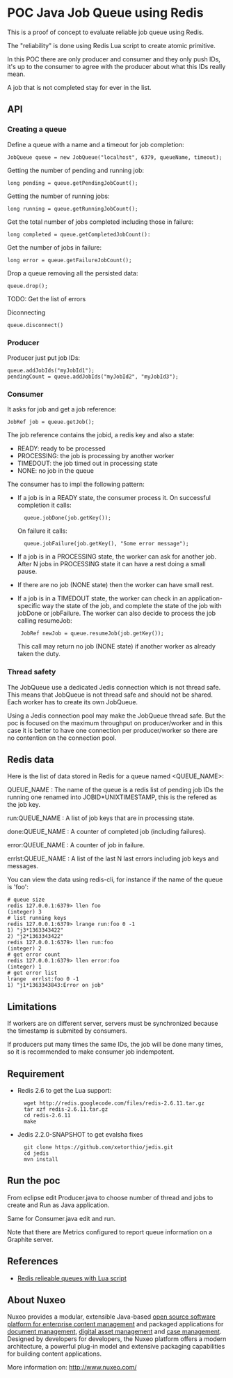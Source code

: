 # POC Java Job Queue using Redis

This is a proof of concept to evaluate reliable job queue using Redis.

The "reliability" is done using Redis Lua script to create atomic
primitive.

In this POC there are only producer and consumer and they only push
IDs, it's up to the consumer to agree with the producer about what
this IDs really mean.

A job that is not completed stay for ever in the list.

## API

### Creating a queue

Define a queue with a name and a timeout for job completion:

    JobQueue queue = new JobQueue("localhost", 6379, queueName, timeout);


Getting the number of pending and running job:

    long pending = queue.getPendingJobCount();


Getting the number of running jobs:

    long running = queue.getRunningJobCount();

Get the total number of jobs completed including those in failure:

    long completed = queue.getCompletedJobCount():

Get the number of jobs in failure:

    long error = queue.getFailureJobCount();

Drop a queue removing all the persisted data:

    queue.drop();

TODO: Get the list of errors

Diconnecting

    queue.disconnect()

### Producer

Producer just put job IDs:

    queue.addJobIds("myJobId1");
    pendingCount = queue.addJobIds("myJobId2", "myJobId3");

### Consumer

It asks for job and get a job reference:

    JobRef job = queue.getJob();


The job reference contains the jobid, a redis key and also a state:

- READY: ready to be processed
- PROCESSING: the job is processing by another worker
- TIMEDOUT: the job timed out in processing state
- NONE: no job in the queue


The consumer has to impl the following pattern:

- If a job is in a READY state, the consumer process it.
  On successful completion it calls:

        queue.jobDone(job.getKey());

  On failure it calls:

        queue.jobFailure(job.getKey(), "Some error message");

- If a job is in a PROCESSING state, the worker can ask for another
  job. After N jobs in PROCESSING state it can have a rest doing a
  small pause.

- If there are no job (NONE state) then the worker can have small
  rest.

- If a job is in a TIMEDOUT state, the worker can check in an
  application-specific way the state of the job, and complete
  the state of the job with jobDone or jobFailure. The worker
  can also decide to process the job calling resumeJob:

       JobRef newJob = queue.resumeJob(job.getKey());

  This call may return no job (NONE state) if another worker as
  already taken the duty.


### Thread safety

The JobQueue use a dedicated Jedis connection which is not thread safe.
This means that JobQueue is not thread safe and should not be shared.
Each worker has to create its own JobQueue.

Using a Jedis connection pool may make the JobQueue thread safe.  But
the poc is focused on the maximum throughput on producer/worker and in
this case it is better to have one connection per producer/worker so
there are no contention on the connection pool.

## Redis data

Here is the list of data stored in Redis for a queue named <QUEUE_NAME>:

QUEUE_NAME
: The name of the queue is a redis list of pending job IDs the running
  one renamed into JOBID*UNIXTIMESTAMP, this is the refered as the job
  key.

run:QUEUE_NAME
: A list of job keys that are in processing state.

done:QUEUE_NAME
: A counter of completed job (including failures).

error:QUEUE_NAME
: A counter of job in failure.

errlst:QUEUE_NAME
: A list of the last N last errors including job keys and messages.


You can view the data using redis-cli, for instance if the name of the
queue is 'foo':

    # queue size
    redis 127.0.0.1:6379> llen foo
    (integer) 3
    # list running keys
    redis 127.0.0.1:6379> lrange run:foo 0 -1
    1) "j3*1363343422"
    2) "j2*1363343422"
    redis 127.0.0.1:6379> llen run:foo
    (integer) 2
    # get error count
    redis 127.0.0.1:6379> llen error:foo
    (integer) 1
	# get error list
    lrange  errlst:foo 0 -1
    1) "j1*1363343843:Error on job"

## Limitations

If workers are on different server, servers must be synchronized
because the timestamp is submited by consumers.

If producers put many times the same IDs, the job will be done many
times, so it is recommended to make consumer job indempotent.


## Requirement

- Redis 2.6 to get the Lua support:

        wget http://redis.googlecode.com/files/redis-2.6.11.tar.gz
        tar xzf redis-2.6.11.tar.gz
        cd redis-2.6.11
        make


- Jedis 2.2.0-SNAPSHOT to get evalsha fixes

        git clone https://github.com/xetorthio/jedis.git
        cd jedis
        mvn install


## Run the poc

From eclipse edit Producer.java to choose number of thread and jobs to create
and Run as Java application.

Same for Consumer.java edit and run.

Note that there are Metrics configured to report queue information on a
Graphite server.


## References

- [Redis relieable queues with Lua script](http://oldblog.antirez.com/post/250)


## About Nuxeo

Nuxeo provides a modular, extensible Java-based [open source software platform for enterprise content management](http://www.nuxeo.com/en/products/ep) and packaged applications for [document management](http://www.nuxeo.com/en/products/document-management), [digital asset management](http://www.nuxeo.com/en/products/dam) and [case management](http://www.nuxeo.com/en/products/case-management). Designed by developers for developers, the Nuxeo platform offers a modern architecture, a powerful plug-in model and extensive packaging capabilities for building content applications.

More information on: <http://www.nuxeo.com/>
